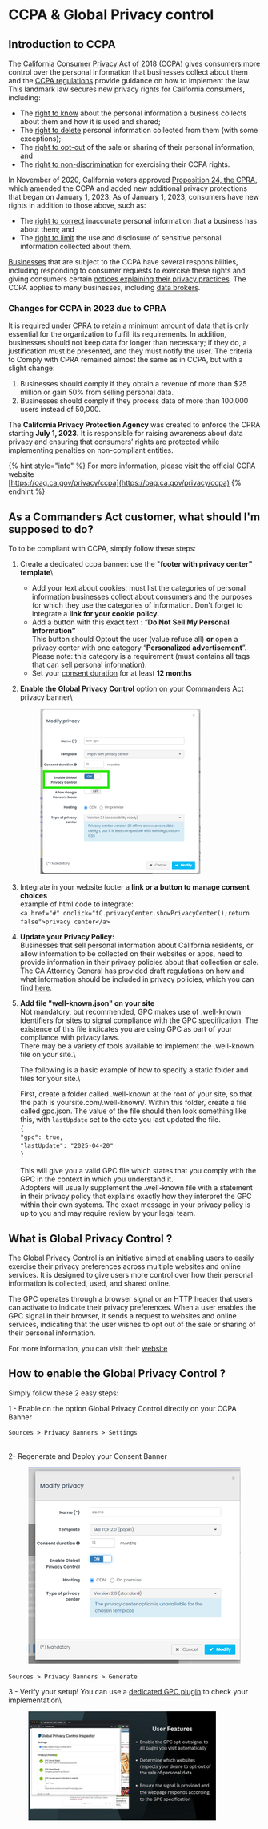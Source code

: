 # CCPA & Global Privacy control

## Introduction to CCPA

The [California Consumer Privacy Act of 2018](http://leginfo.legislature.ca.gov/faces/codes_displayText.xhtml?division=3.\&part=4.\&lawCode=CIV\&title=1.81.5) (CCPA) gives consumers more control over the personal information that businesses collect about them and the [CCPA regulations](https://govt.westlaw.com/calregs/Browse/Home/California/CaliforniaCodeofRegulations?guid=I5E53FC80FEDE11ECA3A49C17D1AA5D7C\&originationContext=documenttoc\&transitionType=Default\&contextData=\(sc.Default\)) provide guidance on how to implement the law. This landmark law secures new privacy rights for California consumers, including:

* The [right to know](https://oag.ca.gov/privacy/ccpa#sectionc) about the personal information a business collects about them and how it is used and shared;
* The [right to delete](https://oag.ca.gov/privacy/ccpa#sectiond) personal information collected from them (with some exceptions);
* The [right to opt-out](https://oag.ca.gov/privacy/ccpa#sectionb) of the sale or sharing of their personal information; and
* The [right to non-discrimination](https://oag.ca.gov/privacy/ccpa#sectiong) for exercising their CCPA rights.

In November of 2020, California voters approved [Proposition 24, the CPRA](https://leginfo.legislature.ca.gov/faces/codes_displayText.xhtml?division=3.\&part=4.\&lawCode=CIV\&title=1.81.5), which amended the CCPA and added new additional privacy protections that began on January 1, 2023. As of January 1, 2023, consumers have new rights in addition to those above, such as:

* The [right to correct](https://oag.ca.gov/privacy/ccpa#sectione) inaccurate personal information that a business has about them; and
* The [right to limit](https://oag.ca.gov/privacy/ccpa#sectionf) the use and disclosure of sensitive personal information collected about them.

[Businesses](https://oag.ca.gov/privacy/ccpa#sectiona) that are subject to the CCPA have several responsibilities, including responding to consumer requests to exercise these rights and giving consumers certain [notices explaining their privacy practices](https://oag.ca.gov/privacy/ccpa#sectiond). The CCPA applies to many businesses, including [data brokers](https://oag.ca.gov/privacy/ccpa#sectiong).

### Changes for CCPA in 2023 due to CPRA

It is required under CPRA to retain a minimum amount of data that is only essential for the organization to fulfill its requirements. In addition, businesses should not keep data for longer than necessary; if they do, a justification must be presented, and they must notify the user. The criteria to Comply with CPRA remained almost the same as in CCPA, but with a slight change:

1. Businesses should comply if they obtain a revenue of more than $25 million or gain 50% from selling personal data.
2. Businesses should comply if they process data of more than 100,000 users instead of 50,000.

The **California Privacy Protection Agency** was created to enforce the CPRA starting **July 1, 2023.** It is responsible for raising awareness about data privacy and ensuring that consumers’ rights are protected while implementing penalties on non-compliant entities.

{% hint style="info" %}
For more information, please visit the official CCPA website\
[https://oag.ca.gov/privacy/ccpa](https://oag.ca.gov/privacy/ccpa)
{% endhint %}

## As a Commanders Act customer, what should I'm supposed to do?

To to be compliant with CCPA, simply follow these steps:

1.  Create a dedicated ccpa banner: use the "**footer with privacy center" template**\


    * Add your text about cookies: must list the categories of personal information businesses collect about consumers and the purposes for which they use the categories of information. Don't forget to integrate a **link for your cookie policy.**
    * Add a button with this exact text : “**Do Not Sell My Personal Information”**\
      This button should Optout the user (value refuse all)  **or** open a privacy center with one category “**Personalized advertisement**”. \
      Please note: this category is a requirement (must contains all tags that can sell personal information).
    * Set your [consent duration](../user-guides/settings.md) for at least **12 months**&#x20;


2.  **Enable the** [**Global Privacy Control**](ccpa-and-global-privacy-control.md#how-enable-the-global-privacy-control) option on your Commanders Act privacy banner\


    <figure><img src="../../../.gitbook/assets/image (6).png" alt="" width="320"><figcaption></figcaption></figure>
3. Integrate in your website footer a **link or a button to manage consent choices**\
   example of html code to integrate:\
   `<a href="#" onclick="tC.privacyCenter.showPrivacyCenter();return false">privacy center</a>`&#x20;
4. **Update your Privacy Policy:**\
   Businesses that sell personal information about California residents, or allow information to be collected on their websites or apps, need to provide information in their privacy policies about that collection or sale. The CA Attorney General has provided draft regulations on how and what information should be included in privacy policies, which you can find [here](https://oag.ca.gov/sites/all/files/agweb/pdfs/privacy/ccpa-proposed-regs.pdf).
5.  **Add file "well-known.json" on your site**\
    Not mandatory, but recommended, GPC makes use of .well-known identifiers for sites to signal compliance with the
    &#x20;GPC specification. The existence of this file indicates you are using GPC as part of your compliance&#x20;
    &#x20;with privacy laws. \
    There may be a variety of tools available to implement the .well-known file on your site.\


    The following is a basic example of how to specify a static folder and files for your site.\


    First, create a folder called .well-known at the root of your site, so that the path is yoursite.com/.well-known/. Within this folder, create a file called gpc.json. The value of the file should then look something like this, with `lastUpdate` set to the date you last updated the file.\
    `{`
    \
    `"gpc": true,`
    \
    `"lastUpdate": "2025-04-20"`
    \
    `}`\
    \
    This will give you a valid GPC file which states that you comply with the GPC in the context in which you understand it.\
    Adopters will usually supplement the .well-known file with a statement in their privacy policy that explains exactly how they interpret the GPC within their own systems. The exact message in your privacy policy is up to you and may require review by your legal team.

## What is Global Privacy Control ?

The Global Privacy Control is an initiative aimed at enabling users to easily exercise their privacy preferences across multiple websites and online services. It is designed to give users more control over how their personal information is collected, used, and shared online.

The GPC operates through a browser signal or an HTTP header that users can activate to indicate their privacy preferences. When a user enables the GPC signal in their browser, it sends a request to websites and online services, indicating that the user wishes to opt out of the sale or sharing of their personal information.

For more information, you can visit their [website](https://globalprivacycontrol.org/)

## How to enable the Global Privacy Control ?

Simply follow these 2 easy steps:

1 - Enable on the option Global Privacy Control directly on your CCPA Banner&#x20;

```
Sources > Privacy Banners > Settings
```

\
2- Regenerate and Deploy your Consent Banner

<figure><img src="../../../.gitbook/assets/image (159).png" alt=""><figcaption></figcaption></figure>

```
Sources > Privacy Banners > Generate
```

3 - Verify your setup! You can use a [dedicated GPC plugin](https://app.gitbook.com/s/nrgRgmj0gYZXv84bLI9l/basic/destinations/gamned/description) to check your implementation\


<figure><img src="../../../.gitbook/assets/image (1) (1) (1).png" alt="" width="375"><figcaption></figcaption></figure>
